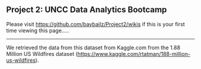 ## Project 2: UNCC Data Analytics Bootcamp 

Please visit https://github.com/baybailz/Project2/wikis if this is your first time viewing this page..... 

***

We retrieved the data from this dataset from Kaggle.com from the 1.88 Million US Wildfires dataset (https://www.kaggle.com/rtatman/188-million-us-wildfires).


